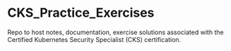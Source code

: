 # CKS_Practice_Exercises
Repo to host notes, documentation, exercise solutions associated with the Certified Kubernetes Security Specialist (CKS) certification.
